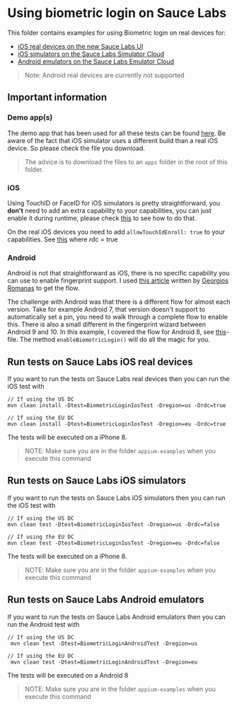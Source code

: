 # Using biometric login on Sauce Labs
This folder contains examples for using Biometric login on real devices for:
-   [iOS real devices on the new Sauce Labs UI](#run-tests-on-sauce-labs-ios-real-devices)
-   [iOS simulators on the Sauce Labs Simulator Cloud](#run-tests-on-sauce-labs-iOS-simulators)
-   [Android emulators on the Sauce Labs Emulator Cloud](#run-tests-on-sauce-labs-android-emulators)

> Note: Android real devices are currently not supported

## Important information

### Demo app(s)
The demo app that has been used for all these tests can be found [here](https://github.com/saucelabs/sample-app-mobile/releases).
Be aware of the fact that iOS simulator uses a different build than a real iOS device. So please check the file you download.

> The advice is to download the files to an `apps` folder in the root of this folder.

### iOS
Using TouchID or FaceID for iOS simulators is pretty straightforward, you **don't** need to add an extra capability to your capabilities,
you can just enable it during runtime, please check [this](./BiometricLoginIosTest.java) to see how to do that.

On the real iOS devices you need to add `allowTouchIdEnroll: true` to your capabilities.
See [this](./BiometricLoginIosTest.java) where rdc = true   

### Android
Android is not that straightforward as iOS, there is no specific capability you can use to enable fingerprint support. 
I used [this article](https://dev.to/gromanas/how-to-automate-biometrics-android-edition-2c7c) written by [Georgios Romanas](https://github.com/gromanas)
to get the flow.

The challenge with Android was that there is a different flow for almost each version. Take for example Android 7, 
that version doesn't support to automatically set a pin, you need to walk through a complete flow to enable this. 
There is also a small different in the fingerprint wizard between Android 9 and 10. 
In this example, I covered the flow for Android 8, see [this](./AndroidSettings.java)-file. 
The method `enableBiometricLogin()` will do all the magic for you. 

## Run tests on Sauce Labs iOS real devices
If you want to run the tests on Sauce Labs real devices then you can run the iOS test with

    // If using the US DC
    mvn clean install -Dtest=BiometricLoginIosTest -Dregion=us -Drdc=true
    
    // If using the EU DC
    mvn clean install -Dtest=BiometricLoginIosTest -Dregion=eu -Drdc=true
    
The tests will be executed on a iPhone 8.
> NOTE: Make sure you are in the folder `appium-examples` when you execute this command

## Run tests on Sauce Labs iOS simulators
If you want to run the tests on Sauce Labs iOS simulators then you can run the iOS test with

    // If using the US DC
    mvn clean test -Dtest=BiometricLoginIosTest -Dregion=us -Drdc=false
    
    // If using the EU DC
    mvn clean test -Dtest=BiometricLoginIosTest -Dregion=eu -Drdc=false
    
The tests will be executed on a iPhone 8.
> NOTE: Make sure you are in the folder `appium-examples` when you execute this command

## Run tests on Sauce Labs Android emulators
If you want to run the tests on Sauce Labs Android emulators then you can run the Android test with

    // If using the US DC
     mvn clean test -Dtest=BiometricLoginAndroidTest -Dregion=us
    
    // If using the EU DC
     mvn clean test -Dtest=BiometricLoginAndroidTest -Dregion=eu
    
The tests will be executed on a Android 8

> NOTE: Make sure you are in the folder `appium-examples` when you execute this command
